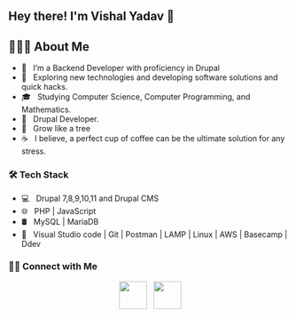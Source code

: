 <h2> Hey there! I'm Vishal Yadav 👋 

<h2> 👨🏻‍💻 About Me </h2>


- 🔭 &nbsp; I’m a Backend Developer with proficiency in Drupal
- 🤔 &nbsp; Exploring new technologies and developing software solutions and quick hacks.
- 🎓 &nbsp; Studying Computer Science, Computer Programming, and Mathematics.
- 💼 &nbsp; Drupal Developer.
- 🌱 &nbsp; Grow like a tree
- ☕ &nbsp; I believe, a perfect cup of coffee can be the ultimate solution for any stress.


<h3>🛠 Tech Stack</h3>

- 💻 &nbsp; Drupal 7,8,9,10,11 and Drupal CMS
- 🌐 &nbsp; PHP | JavaScript
- 🛢 &nbsp; MySQL | MariaDB
- 🔧 &nbsp; Visual Studio code | Git | Postman | LAMP | Linux | AWS | Basecamp | Ddev

<h3> 🤝🏻 Connect with Me </h3>

<p align="center">  
&nbsp; <a href="https://www.linkedin.com/in/vishal-kumar-bb7a21222/" target="_blank" rel="noopener noreferrer">
<img src="https://img.icons8.com/color/100/000000/linkedin.png" width="50" /></a>  
&nbsp; <a href="mailto:vishalkumarpb10@gmail.com" target="_blank" rel="noopener noreferrer">
<img src="https://img.icons8.com/color/100/000000/gmail-new.png" width="50" /></a>  
</p>
